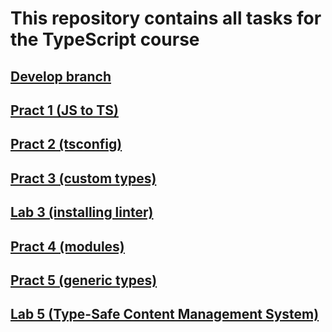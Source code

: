# This repository contains all tasks for the TypeScript course

## [Develop branch](https://github.com/Divam-dev/TS-All-Tasks/tree/develop)

## [Pract 1 (JS to TS)](https://github.com/Divam-dev/TS-All-Tasks/tree/feature/pr-1)

## [Pract 2 (tsconfig)](https://github.com/Divam-dev/TS-All-Tasks/tree/feature/pr-2)

## [Pract 3 (custom types)](https://github.com/Divam-dev/TS-All-Tasks/tree/feature/pr-3)

## [Lab 3 (installing linter)](https://github.com/Divam-dev/TS-All-Tasks/tree/feature/lb-3)

## [Pract 4 (modules)](https://github.com/Divam-dev/TS-All-Tasks/tree/feature/pr-4)

## [Pract 5 (generic types)](https://github.com/Divam-dev/TS-All-Tasks/tree/feature/pr-5)

## [Lab 5 (Type-Safe Content Management System)](https://github.com/Divam-dev/TS-All-Tasks/tree/feature/lb-5)
